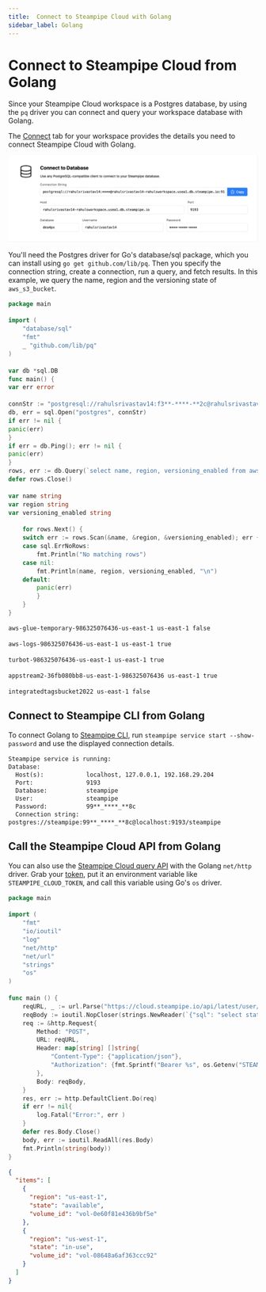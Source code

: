 ```yaml
---
title:  Connect to Steampipe Cloud with Golang
sidebar_label: Golang
---
```

# Connect to Steampipe Cloud from Golang

Since your Steampipe Cloud workspace is a Postgres database, by using the `pq` driver you can connect and query your workspace database with Golang.

The [Connect](/docs/cloud/integrations/overview) tab for your workspace provides the details you need to connect Steampipe Cloud with Golang.

<div style={{"marginTop":"1em", "marginBottom":"1em", "width":"90%"}}>
<img src="/images/docs/cloud/steampipe-cloud-connect-details.jpg" />
</div>

You'll need the Postgres driver for Go's database/sql package, which you can install using `go get github.com/lib/pq`.
Then you specify the connection string, create a connection, run a query, and fetch results. In this example, we query the name, region and the versioning state of `aws_s3_bucket`.

```go
package main

import (
	"database/sql"
	"fmt"
	_ "github.com/lib/pq"
)

var db *sql.DB
func main() {
var err error

connStr := "postgresql://rahulsrivastav14:f3**-****-**2c@rahulsrivastav14-rahulsworkspace.usea1.db.steampipe.io:9193/dea4px"
db, err = sql.Open("postgres", connStr)
if err != nil {
panic(err)
}
if err = db.Ping(); err != nil {
panic(err)
}
rows, err := db.Query(`select name, region, versioning_enabled from aws_s3_bucket`)
defer rows.Close()

var name string
var region string
var versioning_enabled string

	for rows.Next() {
	switch err := rows.Scan(&name, &region, &versioning_enabled); err {
	case sql.ErrNoRows:
		fmt.Println("No matching rows")
	case nil:
		fmt.Println(name, region, versioning_enabled, "\n")
	default:
		panic(err)
		}
	}
}
```

```
aws-glue-temporary-986325076436-us-east-1 us-east-1 false

aws-logs-986325076436-us-east-1 us-east-1 true

turbot-986325076436-us-east-1 us-east-1 true

appstream2-36fb080bb8-us-east-1-986325076436 us-east-1 true

integratedtagsbucket2022 us-east-1 false

```

## Connect to Steampipe CLI from Golang

To connect Golang to [Steampipe CLI](https://steampipe.io/downloads), run `steampipe service start --show-password` and use the displayed connection details.

```
Steampipe service is running:
Database:
  Host(s):            localhost, 127.0.0.1, 192.168.29.204
  Port:               9193
  Database:           steampipe
  User:               steampipe
  Password:           99**_****_**8c
  Connection string:  postgres://steampipe:99**_****_**8c@localhost:9193/steampipe
```

## Call the Steampipe Cloud API from Golang

You can also use the [Steampipe Cloud query API](https://steampipe.io/docs/cloud/develop/query-api) with the Golang `net/http` driver. Grab your [token](https://steampipe.io/docs/cloud/profile#api-tokens), put it an environment variable like `STEAMPIPE_CLOUD_TOKEN`, and call this variable using Go's `os` driver.

```go
package main

import (
	"fmt"
	"io/ioutil"
	"log"
	"net/http"
	"net/url"
	"strings"
	"os"
)

func main () {
	reqURL, _ := url.Parse("https://cloud.steampipe.io/api/latest/user/rahulsrivastav14/workspace/rahulsworkspace/query")
	reqBody := ioutil.NopCloser(strings.NewReader(`{"sql": "select state, volume_id, region from aws_ebs_volume limit 2"}`))
	req := &http.Request{
		Method: "POST",
		URL: reqURL,
		Header: map[string] []string{
			"Content-Type": {"application/json"},
			"Authorization": {fmt.Sprintf("Bearer %s", os.Getenv("STEAMPIPE_CLOUD_TOKEN"))},
		},
		Body: reqBody,
	}
	res, err := http.DefaultClient.Do(req)
	if err != nil{
		log.Fatal("Error:", err )
	}
	defer res.Body.Close()
	body, err := ioutil.ReadAll(res.Body)
	fmt.Println(string(body))
}

```

```json
{
  "items": [
    {
      "region": "us-east-1",
      "state": "available",
      "volume_id": "vol-0e60f81e436b9bf5e"
    },
    {
      "region": "us-west-1",
      "state": "in-use",
      "volume_id": "vol-08648a6af363ccc92"
    }
  ]
}
```